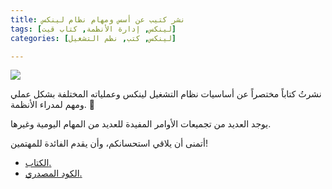 ```yaml
---
title: نشر كتيب عن أسس ومهام نظام لينكس
tags: [لينكس, إدارة الأنظمة, كتاب قيت]
categories: [لينكس, كتب, نظم التشغيل]

---
```


<img src="{{ site.baseurl_root }}/public/images/linux-book.png" class="post-image resize-md center-image" />

نشرتُ كتاباً مختصراً عن أساسيات نظام التشغيل لينكس وعملياته المختلفة بشكل عملي ومهم لمدراء الأنظمة. 📕 

يوجد العديد من تجميعات الأوامر المفيدة للعديد من المهام اليومية وغيرها.

أتمنى أن يلاقي استحسانكم، وأن يقدم الفائدة للمهتمين!

- [الكتاب.](https://abarrak.gitbook.io/linux-sysops-handbook)
- [الكود المصدري.](https://github.com/abarrak/linux-sysops-handbook)
